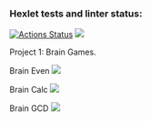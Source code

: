 ### Hexlet tests and linter status:
[![Actions Status](https://github.com/unsafe3007/python-project-lvl1/workflows/hexlet-check/badge.svg)](https://github.com/unsafe3007/python-project-lvl1/actions)
<a href="https://codeclimate.com/github/unsafe3007/python-project-lvl1/maintainability"><img src="https://api.codeclimate.com/v1/badges/b0e7094cd06d30776d77/maintainability" /></a>

Project 1: Brain Games.

Brain Even
<a href="https://asciinema.org/a/2fd1j30Z1wwqac7gsDeHxqNPG" target="_blank"><img src="https://asciinema.org/a/2fd1j30Z1wwqac7gsDeHxqNPG.svg" /></a>

Brain Calc
<a href="https://asciinema.org/a/F9KbuQ9GaFcY4VDaBYjiGLZlp" target="_blank"><img src="https://asciinema.org/a/F9KbuQ9GaFcY4VDaBYjiGLZlp.svg" /></a>

Brain GCD
<a href="https://asciinema.org/a/swQY5MxZft3MT8mDDV9S30gV7" target="_blank"><img src="https://asciinema.org/a/swQY5MxZft3MT8mDDV9S30gV7.svg" /></a>
